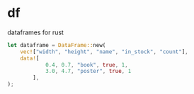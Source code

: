 # df
dataframes for rust

```rust
let dataframe = DataFrame::new(
    vec!["width", "height", "name", "in_stock", "count"],
    data![
            0.4, 0.7, "book", true, 1, 
            3.0, 4.7, "poster", true, 1
        ],
);
```
